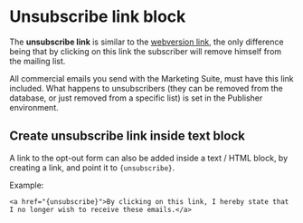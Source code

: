 # Unsubscribe link block
The **unsubscribe link** is similar to the [webversion link](template-editor/blocks/webversion), 
the only difference being that by clicking on this link the subscriber will 
remove himself from the mailing list. 

All commercial emails you send with the Marketing Suite, must have this link 
included. What happens to unsubscribers (they can be removed from the database, 
or just removed from a specific list) is set in the Publisher environment.  

## Create unsubscribe link inside text block

A link to the opt-out form can also be added inside a text / HTML block, 
by creating a link, and point it to `{unsubscribe}`. 

Example:

```
<a href="{unsubscribe}">By clicking on this link, I hereby state that I no longer wish to receive these emails.</a>
```
